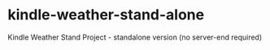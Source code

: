 # kindle-weather-stand-alone
Kindle Weather Stand Project - standalone version (no server-end required)
